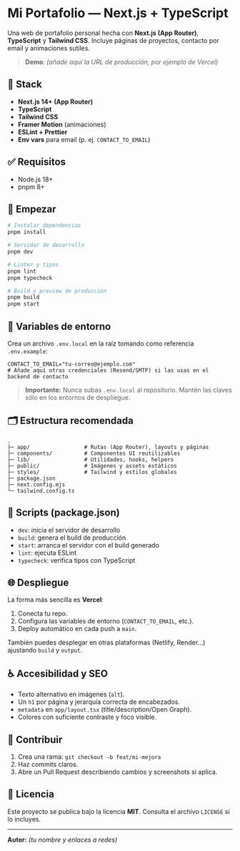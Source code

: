 
# Mi Portafolio — Next.js + TypeScript

Una web de portafolio personal hecha con **Next.js (App Router)**, **TypeScript** y **Tailwind CSS**. Incluye páginas de proyectos, contacto por email y animaciones sutiles.

> **Demo**: _(añade aquí la URL de producción, por ejemplo de Vercel)_

## 🧱 Stack

- **Next.js 14+ (App Router)**
- **TypeScript**
- **Tailwind CSS**
- **Framer Motion** (animaciones)
- **ESLint + Prettier**
- **Env vars** para email (p. ej. `CONTACT_TO_EMAIL`)

## ✅ Requisitos

- Node.js 18+
- pnpm 8+

## 🚀 Empezar

```bash
# Instalar dependencias
pnpm install

# Servidor de desarrollo
pnpm dev

# Linter y tipos
pnpm lint
pnpm typecheck

# Build y preview de producción
pnpm build
pnpm start
```

## 🔧 Variables de entorno

Crea un archivo `.env.local` en la raíz tomando como referencia `.env.example`:

```
CONTACT_TO_EMAIL="tu-correo@ejemplo.com"
# Añade aquí otras credenciales (Resend/SMTP) si las usas en el backend de contacto
```

> **Importante:** Nunca subas `.env.local` al repositorio. Mantén las claves sólo en los entornos de despliegue.

## 🗂️ Estructura recomendada

```
.
├─ app/                 # Rutas (App Router), layouts y páginas
├─ components/          # Componentes UI reutilizables
├─ lib/                 # Utilidades, hooks, helpers
├─ public/              # Imágenes y assets estáticos
├─ styles/              # Tailwind y estilos globales
├─ package.json
├─ next.config.mjs
└─ tailwind.config.ts
```

## 🧰 Scripts (package.json)

- `dev`: inicia el servidor de desarrollo
- `build`: genera el build de producción
- `start`: arranca el servidor con el build generado
- `lint`: ejecuta ESLint
- `typecheck`: verifica tipos con TypeScript

## 🌐 Despliegue

La forma más sencilla es **Vercel**:

1. Conecta tu repo.
2. Configura las variables de entorno (`CONTACT_TO_EMAIL`, etc.).
3. Deploy automático en cada push a `main`.

También puedes desplegar en otras plataformas (Netlify, Render…) ajustando `build` y `output`.

## ♿ Accesibilidad y SEO

- Texto alternativo en imágenes (`alt`).
- Un `h1` por página y jerarquía correcta de encabezados.
- `metadata` en `app/layout.tsx` (title/description/Open Graph).
- Colores con suficiente contraste y foco visible.

## 🤝 Contribuir

1. Crea una rama: `git checkout -b feat/mi-mejora`
2. Haz commits claros.
3. Abre un Pull Request describiendo cambios y screenshots si aplica.

## 📄 Licencia

Este proyecto se publica bajo la licencia **MIT**. Consulta el archivo `LICENSE` si lo incluyes.

---

**Autor:** _(tu nombre y enlaces a redes)_
